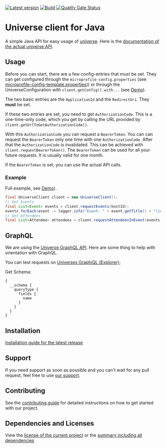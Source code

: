 [![Latest version](https://img.shields.io/maven-central/v/software.xdev/universe-client)](https://mvnrepository.com/artifact/software.xdev/universe-client)
[![Build](https://img.shields.io/github/actions/workflow/status/xdev-software/universe-client/checkBuild.yml?branch=develop)](https://github.com/xdev-software/universe-client/actions/workflows/checkBuild.yml?query=branch%3Adevelop)
[![Quality Gate Status](https://sonarcloud.io/api/project_badges/measure?project=xdev-software_universe-client&metric=alert_status)](https://sonarcloud.io/dashboard?id=xdev-software_universe-client)

# Universe client for Java

A simple Java API for easy usage of [universe](https://universe.com/).
Here is the [documentation of the actual universe API](https://universe.com/api).

## Usage

Before you can start, there are a few config-entries that must be set.
They can get configured through the ``microprofile-config.properties`` (see [microprofile-config-template.properties](universe-client-demo/src/main/resources/META-INF/microprofile-config-template.properties)))
or through the UniverseConfiguration with ``client.getConfig().with...`` (see [Demo](universe-client-demo/src/main/java/software/xdev/universe/demo/Demo.java)).

The two basic entries are the ``ApplicationId`` and the ``RedirectUri``. They **must** be set.

If these two entries are set, you need to get ``AuthorizationCode``. This is a one-time-only code, which
you get by calling the URL provided by ``client.getUrlToGetAuthorizationCode()``.

With this ``AuthorizationCode`` you can request a ``BearerToken``. You can can request the ``BearerToken`` only 
one time with one ``AuthorizationCode``. After that the ``AuthorizationCode`` is invalidated.
This can be achieved with ``client.requestBearerToken()``.
The ``BearerToken`` can be used for all your future requests. It is usually valid for one month.

If the ``BearerToken`` is set, you can use the actual API calls.

### Example
Full example, see [Demo](universe-client-demo/src/main/java/software/xdev/universe/demo/Demo.java)).

```java
final UniverseClient client = new UniverseClient();
// Get Events
final List<Event> events = client.requestEvents(hostId);
events.forEach(event -> logger.info("Event: " + event.getTitle() + "(id:" + event.getId() + ")"));
// Get Attendees
final List<Attendee> attendees = client.requestAttendeesInEvent(events.get(0).getId(), 5, 0);
```

## GraphQL
We are using the [Universe GraphQL API](https://developers.universe.com/docs/graphql).
Here are some thing to help with orientation with GraphQL.

You can test requests on [Universes GraphiQL (Explorer)](https://www.universe.com/graphiql);

Get Schema:
```
{
  __schema {
    queryType {
      fields {
        name
      }
    }
  }
}
```

## Installation

[Installation guide for the latest release](https://github.com/xdev-software/universe-client/releases/latest#Installation)

## Support

If you need support as soon as possible and you can't wait for any pull request, feel free to
use [our support](https://xdev.software/en/services/support).

## Contributing

See the [contributing guide](./CONTRIBUTING.md) for detailed instructions on how to get started with our project.

## Dependencies and Licenses

View the [license of the current project](LICENSE) or
the [summary including all dependencies](https://xdev-software.github.io/universe-client/dependencies/)
